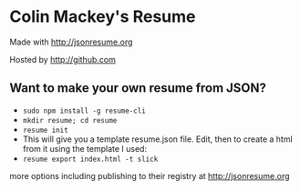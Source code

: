 Colin Mackey's Resume
=====================

Made with http://jsonresume.org

Hosted by http://github.com

## Want to make your own resume from JSON?

* `sudo npm install -g resume-cli`
* `mkdir resume; cd resume`
* `resume init`
* This will give you a template resume.json file. Edit, then to create a html from it using the template I used:
* `resume export index.html -t slick`

more options including publishing to their registry at http://jsonresume.org
